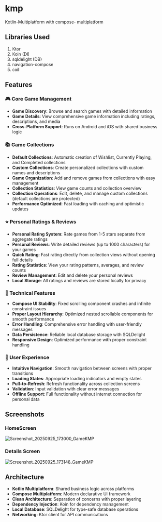 # kmp
Kotlin-Multiplatform with compose- multiplatform

## Libraries Used
1. Ktor 
2. Koin (DI)
3. sqldelight (DB)
4. navigation-compose
5. coil

## Features

### 🎮 Core Game Management
- **Game Discovery**: Browse and search games with detailed information
- **Game Details**: View comprehensive game information including ratings, descriptions, and media
- **Cross-Platform Support**: Runs on Android and iOS with shared business logic

### 📚 Game Collections
- **Default Collections**: Automatic creation of Wishlist, Currently Playing, and Completed collections
- **Custom Collections**: Create personalized collections with custom names and descriptions
- **Game Organization**: Add and remove games from collections with easy management
- **Collection Statistics**: View game counts and collection overview
- **Collection Operations**: Edit, delete, and manage custom collections (default collections are protected)
- **Performance Optimized**: Fast loading with caching and optimistic updates

### ⭐ Personal Ratings & Reviews
- **Personal Rating System**: Rate games from 1-5 stars separate from aggregate ratings
- **Personal Reviews**: Write detailed reviews (up to 1000 characters) for your games
- **Quick Rating**: Fast rating directly from collection views without opening full details
- **Rating Statistics**: View your rating patterns, averages, and review counts
- **Review Management**: Edit and delete your personal reviews
- **Local Storage**: All ratings and reviews are stored locally for privacy

### 🔧 Technical Features
- **Compose UI Stability**: Fixed scrolling component crashes and infinite constraint issues
- **Proper Layout Hierarchy**: Optimized nested scrollable components for smooth performance
- **Error Handling**: Comprehensive error handling with user-friendly messages
- **Data Persistence**: Reliable local database storage with SQLDelight
- **Responsive Design**: Optimized performance with proper constraint handling

### 🎯 User Experience
- **Intuitive Navigation**: Smooth navigation between screens with proper transitions
- **Loading States**: Appropriate loading indicators and empty states
- **Pull-to-Refresh**: Refresh functionality across collection screens
- **Validation**: Input validation with clear error messages
- **Offline Support**: Full functionality without internet connection for personal data

## Screenshots

### HomeScreen
![Screenshot_20250925_173000_GameKMP](https://github.com/user-attachments/assets/5ff002df-c846-4e41-9433-3be257ac600e)

### Details Screen
![Screenshot_20250925_173148_GameKMP](https://github.com/user-attachments/assets/07c102df-9ab2-4e3e-8775-1db783fac2d5)

## Architecture
- **Kotlin Multiplatform**: Shared business logic across platforms
- **Compose Multiplatform**: Modern declarative UI framework
- **Clean Architecture**: Separation of concerns with proper layering
- **Dependency Injection**: Koin for dependency management
- **Local Database**: SQLDelight for type-safe database operations
- **Networking**: Ktor client for API communications
